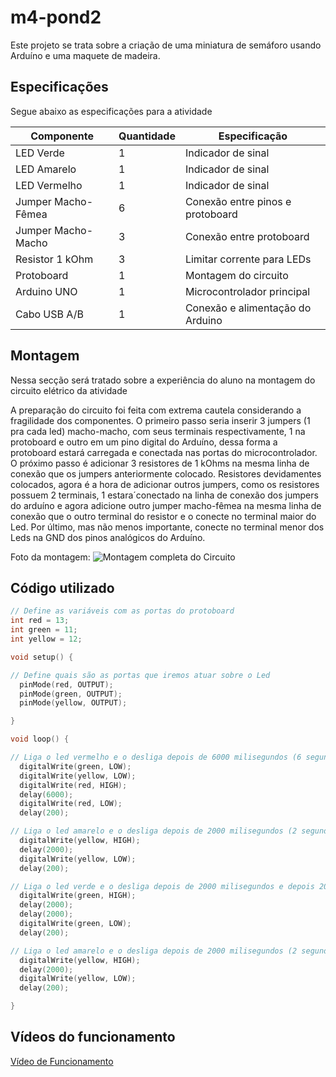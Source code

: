 # m4-pond2
Este projeto se trata sobre a criação de uma miniatura de semáforo usando Arduíno e uma maquete de madeira.


## Especificações
Segue abaixo as especificações para a atividade

| Componente               | Quantidade | Especificação                    |
|--------------------------|------------|----------------------------------|
| LED Verde                | 1          | Indicador de sinal               |
| LED Amarelo              | 1          | Indicador de sinal               |
| LED Vermelho             | 1          | Indicador de sinal               |
| Jumper Macho-Fêmea       | 6          | Conexão entre pinos e protoboard |
| Jumper Macho-Macho       | 3          | Conexão entre protoboard         |
| Resistor 1 kOhm          | 3          | Limitar corrente para LEDs       |
| Protoboard               | 1          | Montagem do circuito             |
| Arduino UNO              | 1          | Microcontrolador principal       |
| Cabo USB A/B             | 1          | Conexão e alimentação do Arduino |



## Montagem 
Nessa secção será tratado sobre a experiência do aluno na montagem do circuito elétrico da atividade

A preparação do circuito foi feita com extrema cautela considerando a fragilidade dos componentes. O primeiro passo seria inserir 3 jumpers (1 pra cada led) macho-macho, com seus terminais respectivamente, 1 na protoboard e outro em um pino digital do Arduíno, dessa forma a protoboard estará carregada e conectada nas portas do microcontrolador. O próximo passo é adicionar 3 resistores de 1 kOhms na mesma linha de conexão que os jumpers anteriormente colocado. Resistores devidamentes colocados, agora é a hora de adicionar outros jumpers, como os resistores possuem 2 terminais, 1 estara´conectado na linha de conexão dos jumpers do arduíno e agora adicione outro jumper macho-fêmea na mesma linha de conexão que o outro terminal do resistor e o conecte no terminal maior do Led. Por último, mas não menos importante, conecte no terminal menor dos Leds na GND dos pinos analógicos do Arduíno.

Foto da montagem:
![Montagem completa do Circuito](../fotoIDE.jpg)



## Código utilizado 

```c++
// Define as variáveis com as portas do protoboard
int red = 13;
int green = 11;
int yellow = 12;

void setup() {

// Define quais são as portas que iremos atuar sobre o Led
  pinMode(red, OUTPUT);
  pinMode(green, OUTPUT);
  pinMode(yellow, OUTPUT);

}

void loop() {

// Liga o led vermelho e o desliga depois de 6000 milisegundos (6 segundos)
  digitalWrite(green, LOW);
  digitalWrite(yellow, LOW);
  digitalWrite(red, HIGH);
  delay(6000);
  digitalWrite(red, LOW);
  delay(200);

// Liga o led amarelo e o desliga depois de 2000 milisegundos (2 segundos)
  digitalWrite(yellow, HIGH);
  delay(2000);
  digitalWrite(yellow, LOW);
  delay(200);

// Liga o led verde e o desliga depois de 2000 milisegundos e depois 2000 milisegundos (2 segundos)
  digitalWrite(green, HIGH);
  delay(2000);
  delay(2000);
  digitalWrite(green, LOW);
  delay(200);

// Liga o led amarelo e o desliga depois de 2000 milisegundos (2 segundos)
  digitalWrite(yellow, HIGH);
  delay(2000);
  digitalWrite(yellow, LOW);
  delay(200);

}
```

## Vídeos do funcionamento
[Vídeo de Funcionamento](videoIDE.mp4)

